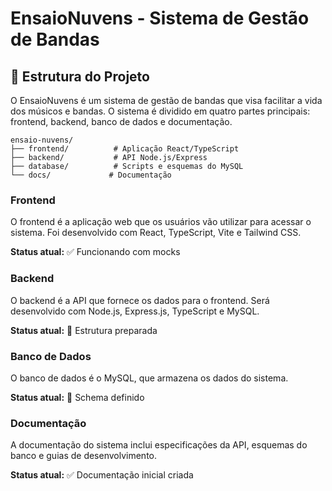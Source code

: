 # EnsaioNuvens - Sistema de Gestão de Bandas

## 📁 Estrutura do Projeto

O EnsaioNuvens é um sistema de gestão de bandas que visa facilitar a vida dos músicos e bandas. O sistema é dividido em quatro partes principais: frontend, backend, banco de dados e documentação.

```
ensaio-nuvens/
├── frontend/          # Aplicação React/TypeScript
├── backend/           # API Node.js/Express
├── database/          # Scripts e esquemas do MySQL
└── docs/             # Documentação
```

### Frontend

O frontend é a aplicação web que os usuários vão utilizar para acessar o sistema. Foi desenvolvido com React, TypeScript, Vite e Tailwind CSS.

**Status atual:** ✅ Funcionando com mocks

### Backend

O backend é a API que fornece os dados para o frontend. Será desenvolvido com Node.js, Express.js, TypeScript e MySQL.

**Status atual:** 🔄 Estrutura preparada

### Banco de Dados

O banco de dados é o MySQL, que armazena os dados do sistema.

**Status atual:** 🔄 Schema definido

### Documentação

A documentação do sistema inclui especificações da API, esquemas do banco e guias de desenvolvimento.

**Status atual:** ✅ Documentação inicial criada
